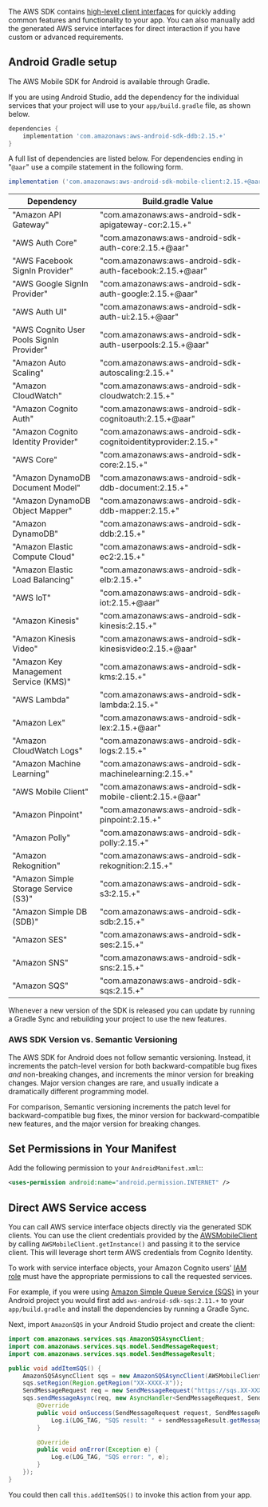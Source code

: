 The AWS SDK contains [high-level client interfaces](~/start/start.md) for quickly adding common features and functionality to your app. You can also manually add the generated AWS service interfaces for direct interaction if you have custom or advanced requirements.

## Android Gradle setup

The AWS Mobile SDK for Android is available through Gradle.

If you are using Android Studio, add the dependency for the individual services that your project will use to your `app/build.gradle` file, as shown below.

```groovy
dependencies {
    implementation 'com.amazonaws:aws-android-sdk-ddb:2.15.+'
}
```

A full list of dependencies are listed below. For dependencies ending in "`@aar`" use a compile statement in the following form.

```groovy
implementation ('com.amazonaws:aws-android-sdk-mobile-client:2.15.+@aar') { transitive = true }
```

Dependency | Build.gradle Value
------------ | -------------
"Amazon API Gateway" | "com.amazonaws:aws-android-sdk-apigateway-cor:2.15.+"
"AWS Auth Core" | "com.amazonaws:aws-android-sdk-auth-core:2.15.+@aar"
"AWS Facebook SignIn Provider" | "com.amazonaws:aws-android-sdk-auth-facebook:2.15.+@aar"
"AWS Google SignIn Provider" | "com.amazonaws:aws-android-sdk-auth-google:2.15.+@aar"
"AWS Auth UI" | "com.amazonaws:aws-android-sdk-auth-ui:2.15.+@aar"
"AWS Cognito User Pools SignIn Provider" | "com.amazonaws:aws-android-sdk-auth-userpools:2.15.+@aar"
"Amazon Auto Scaling" | "com.amazonaws:aws-android-sdk-autoscaling:2.15.+"
"Amazon CloudWatch" | "com.amazonaws:aws-android-sdk-cloudwatch:2.15.+"
"Amazon Cognito Auth" | "com.amazonaws:aws-android-sdk-cognitoauth:2.15.+@aar"
"Amazon Cognito Identity Provider" | "com.amazonaws:aws-android-sdk-cognitoidentityprovider:2.15.+"
"AWS Core" | "com.amazonaws:aws-android-sdk-core:2.15.+"
"Amazon DynamoDB Document Model" | "com.amazonaws:aws-android-sdk-ddb-document:2.15.+"
"Amazon DynamoDB Object Mapper" | "com.amazonaws:aws-android-sdk-ddb-mapper:2.15.+"
"Amazon DynamoDB" | "com.amazonaws:aws-android-sdk-ddb:2.15.+"
"Amazon Elastic Compute Cloud" | "com.amazonaws:aws-android-sdk-ec2:2.15.+"
"Amazon Elastic Load Balancing" | "com.amazonaws:aws-android-sdk-elb:2.15.+"
"AWS IoT" | "com.amazonaws:aws-android-sdk-iot:2.15.+@aar"
"Amazon Kinesis" | "com.amazonaws:aws-android-sdk-kinesis:2.15.+"
"Amazon Kinesis Video" | "com.amazonaws:aws-android-sdk-kinesisvideo:2.15.+@aar"
"Amazon Key Management Service (KMS)" | "com.amazonaws:aws-android-sdk-kms:2.15.+"
"AWS Lambda" | "com.amazonaws:aws-android-sdk-lambda:2.15.+"
"Amazon Lex" | "com.amazonaws:aws-android-sdk-lex:2.15.+@aar"
"Amazon CloudWatch Logs" | "com.amazonaws:aws-android-sdk-logs:2.15.+"
"Amazon Machine Learning" | "com.amazonaws:aws-android-sdk-machinelearning:2.15.+"
"AWS Mobile Client" | "com.amazonaws:aws-android-sdk-mobile-client:2.15.+@aar"
"Amazon Pinpoint" | "com.amazonaws:aws-android-sdk-pinpoint:2.15.+"
"Amazon Polly" | "com.amazonaws:aws-android-sdk-polly:2.15.+"
"Amazon Rekognition" | "com.amazonaws:aws-android-sdk-rekognition:2.15.+"
"Amazon Simple Storage Service (S3)" | "com.amazonaws:aws-android-sdk-s3:2.15.+"
"Amazon Simple DB (SDB)" | "com.amazonaws:aws-android-sdk-sdb:2.15.+"
"Amazon SES" | "com.amazonaws:aws-android-sdk-ses:2.15.+"
"Amazon SNS" | "com.amazonaws:aws-android-sdk-sns:2.15.+"
"Amazon SQS" | "com.amazonaws:aws-android-sdk-sqs:2.15.+"

Whenever a new version of the SDK is released you can update by running a Gradle Sync and rebuilding your project to use the new features.

### AWS SDK Version vs. Semantic Versioning

The AWS SDK for Android does not follow semantic versioning. Instead, it increments the patch-level version for both backward-compatible bug fixes *and* non-breaking changes, and increments the minor version for breaking changes. Major version changes are rare, and usually indicate a dramatically different programming model.

For comparison, Semantic versioning increments the patch level for backward-compatible bug fixes, the minor version for backward-compatible new features, and the major version for breaking changes.

## Set Permissions in Your Manifest

Add the following permission to your `AndroidManifest.xml`::

```xml
<uses-permission android:name="android.permission.INTERNET" />
```

## Direct AWS Service access

You can call AWS service interface objects directly via the generated SDK clients. You can use the client credentials provided by the [AWSMobileClient](~/sdk/auth/getting-started.md) by calling `AWSMobileClient.getInstance()` and passing it to the service client. This will leverage short term AWS credentials from Cognito Identity.

<amplify-callout warning>

To work with service interface objects, your Amazon Cognito users' [IAM role](https://docs.aws.amazon.com/cognito/latest/developerguide/iam-roles.html) must have the appropriate permissions to call the requested services.

</amplify-callout>

For example, if you were using [Amazon Simple Queue Service (SQS)](https://aws.amazon.com/sqs/) in your Android project you would first add `aws-android-sdk-sqs:2.11.+` to your `app/build.gradle` and install the dependencies by running a Gradle Sync.

Next, import `AmazonSQS` in your Android Studio project and create the client:

```java
import com.amazonaws.services.sqs.AmazonSQSAsyncClient;
import com.amazonaws.services.sqs.model.SendMessageRequest;
import com.amazonaws.services.sqs.model.SendMessageResult;

public void addItemSQS() {
    AmazonSQSAsyncClient sqs = new AmazonSQSAsyncClient(AWSMobileClient.getInstance());
    sqs.setRegion(Region.getRegion("XX-XXXX-X"));
    SendMessageRequest req = new SendMessageRequest("https://sqs.XX-XXXX-X.amazonaws.com/XXXXXXXXXXXX/MyQueue", "hello world");
    sqs.sendMessageAsync(req, new AsyncHandler<SendMessageRequest, SendMessageResult>() {
        @Override
        public void onSuccess(SendMessageRequest request, SendMessageResult sendMessageResult) {
            Log.i(LOG_TAG, "SQS result: " + sendMessageResult.getMessageId());
        }

        @Override
        public void onError(Exception e) {
            Log.e(LOG_TAG, "SQS error: ", e);
        }
    });
}
```

You could then call `this.addItemSQS()` to invoke this action from your app.